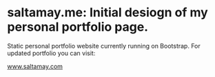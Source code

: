 # saltamay.me: Initial desiogn of my personal portfolio page. 

Static personal portfolio website currently running on  Bootstrap. For updated portfolio you can visit:

www.saltamay.com
